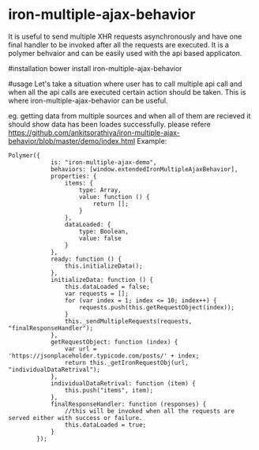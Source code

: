 # iron-multiple-ajax-behavior
It is useful to send multiple XHR requests asynchronously and have one final handler to be invoked after all the requests are executed.
It is a polymer behvaior and can be easily used with the api based applicaton.

#installation
bower install iron-multiple-ajax-behavior

#usage
Let's take a situation where user has to call multiple api call and when all the api calls are executed certain action should be taken.
This is where iron-multiple-ajax-behavior can be useful.

eg. getting data from multiple sources and when all of them are recieved it should show data has been loades successfully.
please refere https://github.com/ankitsorathiya/iron-multiple-ajax-behavior/blob/master/demo/index.html
Example:
<!--
```
<custom-element-demo>
  <template>
     <link rel="import" href="iron-multiple-ajax-demo.html">
     <iron-multiple-ajax-demo></iron-multiple-ajax-demo>
  </template>
</custom-element-demo>
```
-->
```script
Polymer({
            is: "iron-multiple-ajax-demo",
            behaviors: [window.extendedIronMultipleAjaxBehavior],
            properties: {
                items: {
                    type: Array,
                    value: function () {
                        return [];
                    }
                },
                dataLoaded: {
                    type: Boolean,
                    value: false
                }
            },
            ready: function () {
                this.initializeData();
            },
            initializeData: function () {
                this.dataLoaded = false;
                var requests = [];
                for (var index = 1; index <= 10; index++) {
                    requests.push(this.getRequestObject(index));
                }
                this._sendMultipleRequests(requests, "finalResponseHandler");
            },
            getRequestObject: function (index) {
                var url = 'https://jsonplaceholder.typicode.com/posts/' + index;
                return this._getIronRequestObj(url, "individualDataRetrival");
            },
            individualDataRetrival: function (item) {
                this.push("items", item);
            },
            finalResponseHandler: function (responses) {
                //this will be invoked when all the requests are served either with success or failure.
                this.dataLoaded = true;
            }
        });
```